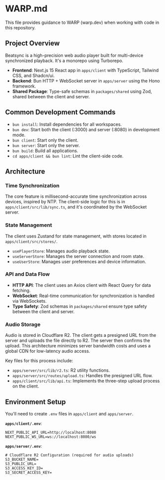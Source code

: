 # WARP.md

This file provides guidance to WARP (warp.dev) when working with code in this repository.

## Project Overview

Beatsync is a high-precision web audio player built for multi-device synchronized playback. It's a monorepo using Turborepo.

- **Frontend**: Next.js 15 React app in `apps/client` with TypeScript, Tailwind CSS, and Shadcn/ui.
- **Backend**: Bun HTTP + WebSocket server in `apps/server` using the Hono framework.
- **Shared Package**: Type-safe schemas in `packages/shared` using Zod, shared between the client and server.

## Common Development Commands

- `bun install`: Install dependencies for all workspaces.
- `bun dev`: Start both the client (:3000) and server (:8080) in development mode.
- `bun client`: Start only the client.
- `bun server`: Start only the server.
- `bun build`: Build all applications.
- `cd apps/client && bun lint`: Lint the client-side code.

## Architecture

### Time Synchronization

The core feature is millisecond-accurate time synchronization across devices, inspired by NTP. The client-side logic for this is in `apps/client/src/lib/sync.ts`, and it's coordinated by the WebSocket server.

### State Management

The client uses Zustand for state management, with stores located in `apps/client/src/stores/`.

- `usePlayerStore`: Manages audio playback state.
- `useServerStore`: Manages the server connection and room state.
- `useUserStore`: Manages user preferences and device information.

### API and Data Flow

- **HTTP API**: The client uses an Axios client with React Query for data fetching.
- **WebSocket**: Real-time communication for synchronization is handled via WebSockets.
- **Type Safety**: Zod schemas in `packages/shared` ensure type safety between the client and server.

### Audio Storage

Audio is stored in Cloudflare R2. The client gets a presigned URL from the server and uploads the file directly to R2. The server then confirms the upload. This architecture minimizes server bandwidth costs and uses a global CDN for low-latency audio access.

Key files for this process include:

- `apps/server/src/lib/r2.ts`: R2 utility functions.
- `apps/server/src/routes/upload.ts`: Handles the presigned URL flow.
- `apps/client/src/lib/api.ts`: Implements the three-step upload process on the client.

## Environment Setup

You'll need to create `.env` files in `apps/client` and `apps/server`.

**`apps/client/.env`**:

```
NEXT_PUBLIC_API_URL=http://localhost:8080
NEXT_PUBLIC_WS_URL=ws://localhost:8080/ws
```

**`apps/server/.env`**:

```
# Cloudflare R2 Configuration (required for audio uploads)
S3_BUCKET_NAME=
S3_PUBLIC_URL=
S3_ACCESS_KEY_ID=
S3_SECRET_ACCESS_KEY=
```


